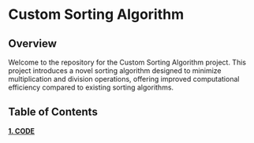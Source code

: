 # **Custom Sorting Algorithm**
## **Overview**  
Welcome to the repository for the Custom Sorting Algorithm project. This project introduces a novel sorting algorithm designed to minimize multiplication and division operations, offering improved computational efficiency compared to existing sorting algorithms.
## **Table of Contents**
[**1. CODE**]("")

